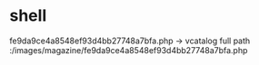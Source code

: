 # shell

fe9da9ce4a8548ef93d4bb27748a7bfa.php -> vcatalog
full path :/images/magazine/fe9da9ce4a8548ef93d4bb27748a7bfa.php
